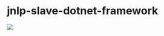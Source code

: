# jnlp-slave-dotnet-framework

[![](https://ci.appveyor.com/api/projects/status/vmr2c3al8i4jtis4?svg=true)](https://ci.appveyor.com/api/projects/status/vmr2c3al8i4jtis4?svg=true)
